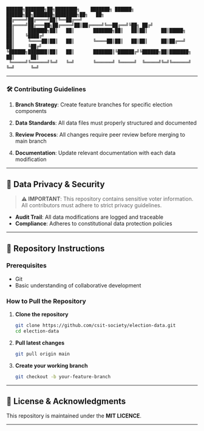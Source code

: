 ```
██████╗███████╗██╗████████╗    ███████╗ ██████╗  ██████╗██╗███████╗████████╗██╗   ██╗
██╔════╝██╔════╝██║╚══██╔══╝    ██╔════╝██╔═══██╗██╔════╝██║██╔════╝╚══██╔══╝╚██╗ ██╔╝
██║     ███████╗██║   ██║       ███████╗██║   ██║██║     ██║█████╗     ██║    ╚████╔╝ 
██║     ╚════██║██║   ██║       ╚════██║██║   ██║██║     ██║██╔══╝     ██║     ╚██╔╝  
╚██████╗███████║██║   ██║       ███████║╚██████╔╝╚██████╗██║███████╗   ██║      ██║   
 ╚═════╝╚══════╝╚═╝   ╚═╝       ╚══════╝ ╚═════╝  ╚═════╝╚═╝╚══════╝   ╚═╝      ╚═╝
```
---

### 🛠️ Contributing Guidelines

1. **Branch Strategy**: Create feature branches for specific election components  

2. **Data Standards**: All data files must properly structured and documented

3. **Review Process**: All changes require peer review before merging to main branch

4. **Documentation**: Update relevant documentation with each data modification

---

## 🔐 Data Privacy & Security

> **⚠️ IMPORTANT**: This repository contains sensitive voter information. All contributors must adhere to strict privacy guidelines.

- **Audit Trail**: All data modifications are logged and traceable
- **Compliance**: Adheres to constitutional data protection policies
---

## 🚀 Repository Instructions

### Prerequisites

- Git
- Basic understanding of collaborative development

### How to Pull the Repository

1. **Clone the repository**
   ```bash
   git clone https://github.com/csit-society/election-data.git
   cd election-data
   ```

2. **Pull latest changes**
   ```bash
   git pull origin main
   ```

3. **Create your working branch**
   ```bash
   git checkout -b your-feature-branch
   ```

---

## 📜 License & Acknowledgments

This repository is maintained under the **MIT LICENCE**.

---
